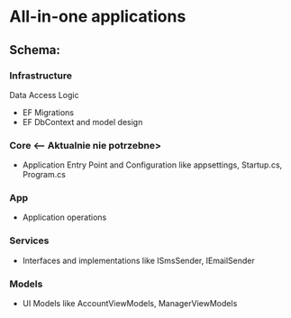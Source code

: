 # All-in-one applications
## Schema:
### Infrastructure
Data Access Logic
- EF Migrations
- EF DbContext and model design

### Core <-- Aktualnie nie potrzebne>
- Application Entry Point and Configuration like appsettings, Startup.cs, Program.cs

### App
- Application operations

### Services
- Interfaces and implementations like ISmsSender, IEmailSender

### Models
- UI Models like AccountViewModels, ManagerViewModels